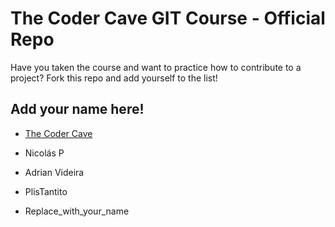# The Coder Cave GIT Course - Official Repo

Have you taken the course and want to practice how to contribute to a project? 
Fork this repo and add yourself to the list!


## Add your name here!

- [The Coder Cave](https://thecodercave.com/)

- Nicolás P
- Adrian Videira
- PlisTantito
- Replace_with_your_name

